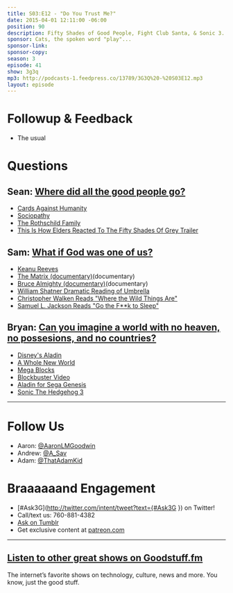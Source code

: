 ```yaml
---
title: S03:E12 - "Do You Trust Me?"
date: 2015-04-01 12:11:00 -06:00
position: 90
description: Fifty Shades of Good People, Fight Club Santa, & Sonic 3.
sponsor: Cats, the spoken word "play"...
sponsor-link: 
sponsor-copy: 
season: 3
episode: 41
show: 3g3q
mp3: http://podcasts-1.feedpress.co/13789/3G3Q%20-%20S03E12.mp3
layout: episode
---
```


# Followup & Feedback
- The usual

# Questions

## Sean: [Where did all the good people go?](https://youtu.be/M1Yf2BA4sO0)
- [Cards Against Humanity](https://cardsagainsthumanity.com/)
- [Sociopathy](http://en.wikipedia.org/wiki/Psychopathy)
- [The Rothschild Family](http://en.wikipedia.org/wiki/Rothschild_family)
- [This Is How Elders Reacted To The Fifty Shades Of Grey Trailer](http://www.cinemablend.com/new/How-Elders-Reacted-Fifty-Shades-Grey-Trailer-67256.html)

## Sam: [What if God was one of us?](https://youtu.be/Zm84NTSW0zg?t=4m21s)
- [Keanu Reeves](http://www.imdb.com/name/nm0000206/)
- [The Matrix (documentary)](http://www.imdb.com/title/tt0133093/)(documentary)
- [Bruce Almighty (documentary)](http://www.imdb.com/title/tt0315327/)(documentary)
- [William Shatner Dramatic Reading of Umbrella](http://www.youtube.com/watch?v=s0mwSCUkfOQ)
- [Christopher Walken Reads "Where the Wild Things Are"](https://youtu.be/KKNaYlzssbc)
- [Samuel L. Jackson Reads "Go the F**k to Sleep"](https://youtu.be/QLPyuFVKGak)

## Bryan: [Can you imagine a world with no heaven, no possesions, and no countries?](https://youtu.be/DVg2EJvvlF8)
- [Disney's Aladin](http://en.wikipedia.org/wiki/Aladdin_(1992_Disney_film))
- [A Whole New World](http://www.youtube.com/watch?v=-kl4hJ4j48s)
- [Mega Blocks](https://www.megabloks.com/)
- [Blockbuster Video](http://www.blockbuster.com/)
- [Aladin for Sega Genesis](http://en.wikipedia.org/wiki/Disney's_Aladdin_(Virgin_Games))
- [Sonic The Hedgehog 3](http://en.wikipedia.org/wiki/Sonic_the_Hedgehog_3)

***

# Follow Us
* Aaron: [@AaronLMGoodwin](http://twitter.com/aaronlmgoodwin)
* Andrew: [@A_Sav](http://twitter.com/a_sav)
* Adam: [@ThatAdamKid](http://twitter.com/thatadamkid)

# Braaaaaand Engagement
* [#Ask3G](http://twitter.com/intent/tweet?text={#Ask3G }) on Twitter!
* Call/text us: 760-881-4382
* [Ask on Tumblr](http://3g3q.co/ask)
* Get exclusive content at [patreon.com](http://www.patreon.com/3g3q)

***

## [Listen to other great shows on Goodstuff.fm](http://goodstuff.fm/)
The internet’s favorite shows on technology, culture, news and more. You know, just the good stuff.
